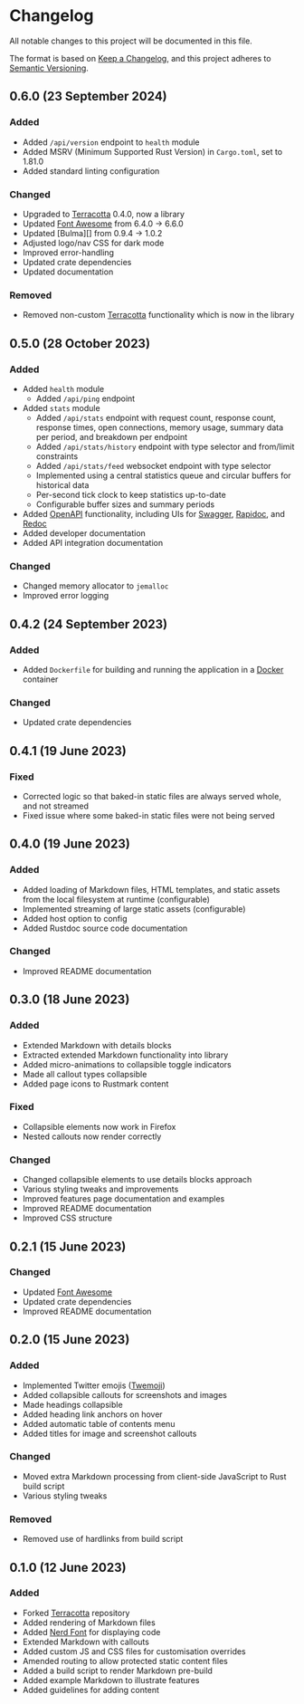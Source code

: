# Changelog

[Docker]:              https://www.docker.com/
[Font Awesome]:        https://fontawesome.com/
[Keep a Changelog]:    https://keepachangelog.com/en/1.0.0/
[Nerd Font]:           https://www.nerdfonts.com/
[OpenAPI]:             https://www.openapis.org/
[RapiDoc]:             https://mrin9.github.io/RapiDoc/
[Redoc]:               https://redoc.ly/
[Semantic Versioning]: https://semver.org/spec/v2.0.0.html
[Swagger]:             https://swagger.io/
[Terracotta]:          https://crates.io/crates/terracotta
[Twemoji]:             https://twemoji.twitter.com/

All notable changes to this project will be documented in this file.

The format is based on [Keep a Changelog][], and this project adheres to
[Semantic Versioning][].


## 0.6.0 (23 September 2024)

### Added

  - Added `/api/version` endpoint to `health` module
  - Added MSRV (Minimum Supported Rust Version) in `Cargo.toml`, set to 1.81.0
  - Added standard linting configuration

### Changed

  - Upgraded to [Terracotta][] 0.4.0, now a library
  - Updated [Font Awesome][] from 6.4.0 -> 6.6.0
  - Updated [Bulma][] from 0.9.4 -> 1.0.2
  - Adjusted logo/nav CSS for dark mode
  - Improved error-handling
  - Updated crate dependencies
  - Updated documentation

### Removed

  - Removed non-custom [Terracotta][] functionality which is now in the library


## 0.5.0 (28 October 2023)

### Added

  - Added `health` module
      - Added `/api/ping` endpoint
  - Added `stats` module
      - Added `/api/stats` endpoint with request count, response count, response
        times, open connections, memory usage, summary data per period, and
        breakdown per endpoint
      - Added `/api/stats/history` endpoint with type selector and from/limit
        constraints
      - Added `/api/stats/feed` websocket endpoint with type selector
      - Implemented using a central statistics queue and circular buffers for
        historical data
      - Per-second tick clock to keep statistics up-to-date
      - Configurable buffer sizes and summary periods
  - Added [OpenAPI][] functionality, including UIs for [Swagger][], [Rapidoc][],
    and [Redoc][]
  - Added developer documentation
  - Added API integration documentation

### Changed

  - Changed memory allocator to `jemalloc`
  - Improved error logging


## 0.4.2 (24 September 2023)

### Added

  - Added `Dockerfile` for building and running the application in a [Docker][]
    container

### Changed

  - Updated crate dependencies


## 0.4.1 (19 June 2023)

### Fixed

  - Corrected logic so that baked-in static files are always served whole, and
    not streamed
  - Fixed issue where some baked-in static files were not being served


## 0.4.0 (19 June 2023)

### Added

  - Added loading of Markdown files, HTML templates, and static assets from the
    local filesystem at runtime (configurable)
  - Implemented streaming of large static assets (configurable)
  - Added host option to config
  - Added Rustdoc source code documentation

### Changed

  - Improved README documentation


## 0.3.0 (18 June 2023)

### Added

  - Extended Markdown with details blocks
  - Extracted extended Markdown functionality into library
  - Added micro-animations to collapsible toggle indicators
  - Made all callout types collapsible
  - Added page icons to Rustmark content

### Fixed

  - Collapsible elements now work in Firefox
  - Nested callouts now render correctly

### Changed

  - Changed collapsible elements to use details blocks approach
  - Various styling tweaks and improvements
  - Improved features page documentation and examples
  - Improved README documentation
  - Improved CSS structure


## 0.2.1 (15 June 2023)

### Changed

  - Updated [Font Awesome][]
  - Updated crate dependencies
  - Improved README documentation


## 0.2.0 (15 June 2023)

### Added

  - Implemented Twitter emojis ([Twemoji][])
  - Added collapsible callouts for screenshots and images
  - Made headings collapsible
  - Added heading link anchors on hover
  - Added automatic table of contents menu
  - Added titles for image and screenshot callouts

### Changed

  - Moved extra Markdown processing from client-side JavaScript to Rust build
    script
  - Various styling tweaks

### Removed

  - Removed use of hardlinks from build script


## 0.1.0 (12 June 2023)

### Added

  - Forked [Terracotta][] repository
  - Added rendering of Markdown files
  - Added [Nerd Font][] for displaying code
  - Extended Markdown with callouts
  - Added custom JS and CSS files for customisation overrides
  - Amended routing to allow protected static content files
  - Added a build script to render Markdown pre-build
  - Added example Markdown to illustrate features
  - Added guidelines for adding content


